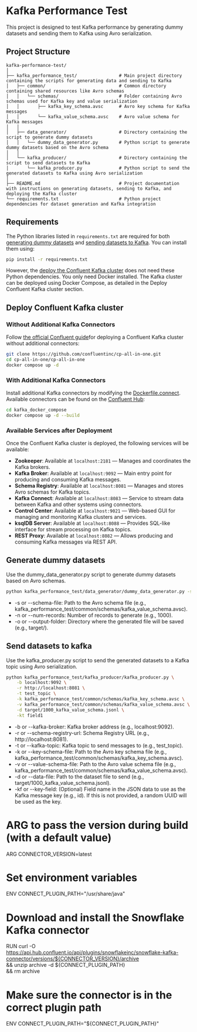 # Kafka Performance Test

This project is designed to test Kafka performance by generating dummy datasets and sending them to Kafka using Avro serialization.

## Project Structure

```
kafka-performance-test/
│
├── kafka_performance_test/                # Main project directory containing the scripts for generating data and sending to Kafka
│   ├── common/                            # Common directory containing shared resources like Avro schemas
│   │   └── schemas/                       # Folder containing Avro schemas used for Kafka key and value serialization
│   │       ├── kafka_key_schema.avsc      # Avro key schema for Kafka messages
│   │       └── kafka_value_schema.avsc    # Avro value schema for Kafka messages
│   │
│   ├── data_generator/                    # Directory containing the script to generate dummy datasets
│   │   └── dummy_data_generator.py        # Python script to generate dummy datasets based on the Avro schema
│   │
│   └── kafka_producer/                    # Directory containing the script to send datasets to Kafka
│       └── kafka_producer.py              # Python script to send the generated datasets to Kafka using Avro serialization
│
├── README.md                              # Project documentation with instructions on generating datasets, sending to Kafka, and deploying the Kafka cluster
└── requirements.txt                       # Python project dependencies for dataset generation and Kafka integration
```

## Requirements
The Python libraries listed in `requirements.txt` are required for both [generating dummy datasets](#generate-dummy-datasets) and [sending datasets to Kafka](#send-datasets-to-kafka). You can install them using:

```bash
pip install -r requirements.txt
```

However, the [deploy the Confluent Kafka cluster](#deploy-confluent-kafka-cluster) does not need these Python dependencies. You only need Docker installed. The Kafka cluster can be deployed using Docker Compose, as detailed in the Deploy Confluent Kafka cluster section.

## Deploy Confluent Kafka cluster

### Without Additional Kafka Connectors
Follow [the official Confluent guide](https://github.com/confluentinc/cp-all-in-one/tree/7.5.0-post/cp-all-in-one)for deploying a Confluent Kafka cluster without additional connectors: 

```bash
git clone https://github.com/confluentinc/cp-all-in-one.git
cd cp-all-in-one/cp-all-in-one
docker compose up -d 
```

### With Additional Kafka Connectors
Install additional Kafka connectors by modifying the [Dockerfile.connect](kafka_docker_compose%2FDockerfile.connect). Available connectors can be found on the [Confluent Hub](https://www.confluent.io/hub/): 

```bash
cd kafka_docker_compose
docker compose up -d --build
```

### Available Services after Deployment

Once the Confluent Kafka cluster is deployed, the following services will be available:

- **Zookeeper**: Available at `localhost:2181` — Manages and coordinates the Kafka brokers.
- **Kafka Broker**: Available at `localhost:9092` — Main entry point for producing and consuming Kafka messages.
- **Schema Registry**: Available at `localhost:8081` — Manages and stores Avro schemas for Kafka topics.
- **Kafka Connect**: Available at `localhost:8083` — Service to stream data between Kafka and other systems using connectors.
- **Control Center**: Available at `localhost:9021` — Web-based GUI for managing and monitoring Kafka clusters and services.
- **ksqlDB Server**: Available at `localhost:8088` — Provides SQL-like interface for stream processing on Kafka topics.
- **REST Proxy**: Available at `localhost:8082` — Allows producing and consuming Kafka messages via REST API.

## Generate dummy datasets
Use the dummy_data_generator.py script to generate dummy datasets based on Avro schemas.

```bash
python kafka_performance_test/data_generator/dummy_data_generator.py -s path/to/kafka_value_schema.avsc -n 1000 -o target/
```
* -s or --schema-file: Path to the Avro schema file (e.g., kafka_performance_test/common/schemas/kafka_value_schema.avsc).
* -n or --num-records: Number of records to generate (e.g., 1000).
* -o or --output-folder: Directory where the generated file will be saved (e.g., target/).

## Send datasets to kafka
Use the kafka_producer.py script to send the generated datasets to a Kafka topic using Avro serialization.
```bash
python kafka_performance_test/kafka_producer/kafka_producer.py \
    -b localhost:9092 \
    -r http://localhost:8081 \
    -t test_topic \
    -k kafka_performance_test/common/schemas/kafka_key_schema.avsc \
    -v kafka_performance_test/common/schemas/kafka_value_schema.avsc \
    -d target/1000_kafka_value_schema.jsonl \
    -kt field1
```

* -b or --kafka-broker: Kafka broker address (e.g., localhost:9092).
* -r or --schema-registry-url: Schema Registry URL (e.g., http://localhost:8081).
* -t or --kafka-topic: Kafka topic to send messages to (e.g., test_topic).
* -k or --key-schema-file: Path to the Avro key schema file (e.g., kafka_performance_test/common/schemas/kafka_key_schema.avsc).
* -v or --value-schema-file: Path to the Avro value schema file (e.g., kafka_performance_test/common/schemas/kafka_value_schema.avsc).
* -d or --data-file: Path to the dataset file to send (e.g., target/1000_kafka_value_schema.jsonl).
* -kf or --key-field: (Optional) Field name in the JSON data to use as the Kafka message key (e.g., id). If this is not provided, a random UUID will be used as the key.


# ARG to pass the version during build (with a default value)
ARG CONNECTOR_VERSION=latest

# Set environment variables
ENV CONNECT_PLUGIN_PATH="/usr/share/java"

# Download and install the Snowflake Kafka connector
RUN curl -O https://api.hub.confluent.io/api/plugins/snowflakeinc/snowflake-kafka-connector/versions/${CONNECTOR_VERSION}/archive \
    && unzip archive -d ${CONNECT_PLUGIN_PATH} \
    && rm archive

# Make sure the connector is in the correct plugin path
ENV CONNECT_PLUGIN_PATH="${CONNECT_PLUGIN_PATH}"